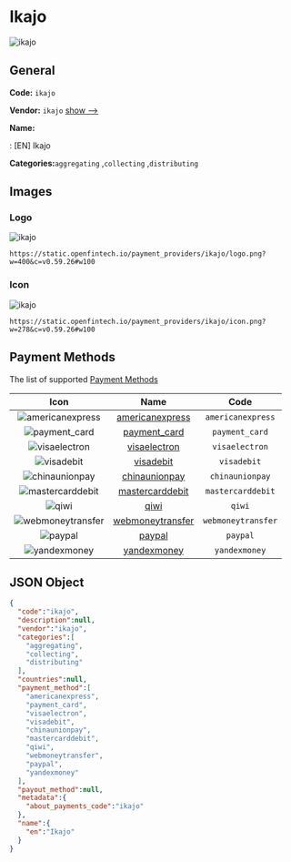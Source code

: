 
# Ikajo 
![ikajo](https://static.openfintech.io/payment_providers/ikajo/logo.png?w=400&c=v0.59.26#w100)  

## General 
 
**Code:** `ikajo` 
 
**Vendor:** `ikajo` [show -->](/vendors/ikajo/) 
 
**Name:** 
 
:	[EN] Ikajo 
 
**Categories:**`aggregating` ,`collecting` ,`distributing` 
 

## Images 

### Logo 
 
![ikajo](https://static.openfintech.io/payment_providers/ikajo/logo.png?w=400&c=v0.59.26#w100)  

```
https://static.openfintech.io/payment_providers/ikajo/logo.png?w=400&c=v0.59.26#w100
```  

### Icon 
 
![ikajo](https://static.openfintech.io/payment_providers/ikajo/icon.png?w=278&c=v0.59.26#w100)  

```
https://static.openfintech.io/payment_providers/ikajo/icon.png?w=278&c=v0.59.26#w100
```  

## Payment Methods 
 
The list of supported [Payment Methods](/payment-methods/) 

|Icon|Name|Code| 
|:---:|:---:|:---:| 
|![americanexpress](https://static.openfintech.io/payment_methods/americanexpress/icon.svg?w=278&c=v0.59.26#w100) |[americanexpress](/payment-methods/americanexpress/)|`americanexpress`| 
|![payment_card](https://static.openfintech.io/payment_methods/payment_card/icon.svg?w=278&c=v0.59.26#w100) |[payment_card](/payment-methods/payment_card/)|`payment_card`| 
|![visaelectron](https://static.openfintech.io/payment_methods/visaelectron/icon.png?w=278&c=v0.59.26#w100) |[visaelectron](/payment-methods/visaelectron/)|`visaelectron`| 
|![visadebit](https://static.openfintech.io/payment_methods/visadebit/icon.png?w=278&c=v0.59.26#w100) |[visadebit](/payment-methods/visadebit/)|`visadebit`| 
|![chinaunionpay](https://static.openfintech.io/payment_methods/chinaunionpay/icon.svg?w=278&c=v0.59.26#w100) |[chinaunionpay](/payment-methods/chinaunionpay/)|`chinaunionpay`| 
|![mastercarddebit](https://static.openfintech.io/payment_methods/mastercarddebit/icon.png?w=278&c=v0.59.26#w100) |[mastercarddebit](/payment-methods/mastercarddebit/)|`mastercarddebit`| 
|![qiwi](https://static.openfintech.io/payment_methods/qiwi/icon.svg?w=278&c=v0.59.26#w100) |[qiwi](/payment-methods/qiwi/)|`qiwi`| 
|![webmoneytransfer](https://static.openfintech.io/payment_methods/webmoneytransfer/icon.svg?w=278&c=v0.59.26#w100) |[webmoneytransfer](/payment-methods/webmoneytransfer/)|`webmoneytransfer`| 
|![paypal](https://static.openfintech.io/payment_methods/paypal/icon.svg?w=278&c=v0.59.26#w100) |[paypal](/payment-methods/paypal/)|`paypal`| 
|![yandexmoney](https://static.openfintech.io/payment_methods/yandexmoney/icon.svg?w=278&c=v0.59.26#w100) |[yandexmoney](/payment-methods/yandexmoney/)|`yandexmoney`| 
 

## JSON Object 

```json
{
  "code":"ikajo",
  "description":null,
  "vendor":"ikajo",
  "categories":[
    "aggregating",
    "collecting",
    "distributing"
  ],
  "countries":null,
  "payment_method":[
    "americanexpress",
    "payment_card",
    "visaelectron",
    "visadebit",
    "chinaunionpay",
    "mastercarddebit",
    "qiwi",
    "webmoneytransfer",
    "paypal",
    "yandexmoney"
  ],
  "payout_method":null,
  "metadata":{
    "about_payments_code":"ikajo"
  },
  "name":{
    "en":"Ikajo"
  }
}
```  
